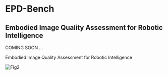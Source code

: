 # EPD-Bench
## Embodied Image Quality Assessment for Robotic Intelligence

COMING SOON
...

Embodied Image Quality Assessment for Robotic Intelligence

![Fig2](https://github.com/user-attachments/assets/9a530bfe-8968-4bd0-bce5-8544100bd7d9)

